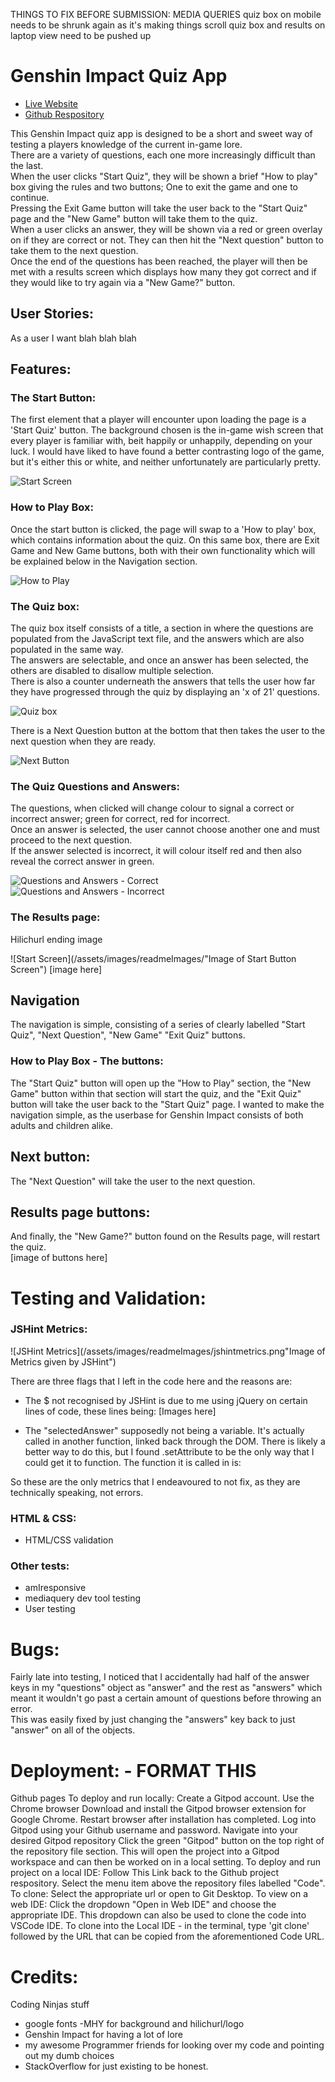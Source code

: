 THINGS TO FIX BEFORE SUBMISSION: 
MEDIA QUERIES
quiz box on mobile needs to be shrunk again as it's making things scroll
quiz box and results on  laptop view need to be pushed up

# Genshin Impact Quiz App
+ [Live Website](https://digimori.github.io/MilestoneProjectTwoGenshinQuiz/)
+ [Github Respository](https://github.com/digimori/MilestoneProjectTwoGenshinQuiz)

This Genshin Impact quiz app is designed to be a short and sweet way of testing a players knowledge of the current in-game lore.   
There are a variety of questions, each one more increasingly difficult than the last.   
When the user clicks "Start Quiz", they will be shown a brief "How to play" box giving the rules and two buttons; One to exit the game and one to continue.  
Pressing the Exit Game button will take the user back to the "Start Quiz" page and the "New Game" button will take them to the quiz.  
When a user clicks an answer, they will be shown via a red or green overlay on if they are correct or not. They can then hit the "Next question" button to take them to the next question.   
 Once the end of the questions has been reached, the player will then be met with a results screen which displays how many they got correct and if they would like to try again via a "New Game?" button. 


 ## User Stories: 
 As a user I want blah blah blah

## Features:

### The Start Button:

The first element that a player will encounter upon loading the page is a 'Start Quiz' button. 
The background chosen is the in-game wish screen that every player is familiar with, beit happily or unhappily, depending on your luck. 
I would have liked to have found a better contrasting logo of the game, but it's either this or white, and neither unfortunately are particularly pretty. 

![Start Screen](/assets/images/readmeImages/homescreen.png "Image of Start Button Screen")

### How to Play Box:

Once the start button is clicked, the page will swap to a 'How to play' box, which contains information about the quiz.
On this same box, there are Exit Game and New Game buttons, both with their own functionality which will be explained below in the Navigation section.

![How to Play](/assets/images/readmeImages/howtoplay.png "Image of How to Play Screen")

### The Quiz box:

The quiz box itself consists of a title, a section in where the questions are populated from the JavaScript text file, and the answers which are also populated in the same way.  
The answers are selectable, and once an answer has been selected, the others are disabled to disallow multiple selection.  
There is also a counter underneath the answers that tells the user how far they have progressed through the quiz by displaying an 'x of 21' questions.   
  
![Quiz box](/assets/images/readmeImages/thequiz.png "Image of Quiz Screen")  
  
There is a Next Question button at the bottom that then takes the user to the next question when they are ready.  
  
![Next Button](/assets/images/readmeImages/nextbuttonandqcount.png "Image of Next Button")  
  
### The Quiz Questions and Answers:
The questions, when clicked will change colour to signal a correct or incorrect answer; green for correct, red for incorrect.   
Once an answer is selected, the user cannot choose another one and must proceed to the next question.  
If the answer selected is incorrect, it will colour itself red and then also reveal the correct answer in green.  
  
![Questions and Answers - Correct](/assets/images/readmeImages/correctanswer.png "Image of Questions and Answer box")  
![Questions and Answers - Incorrect](/assets/images/readmeImages/incorrectAnswer.png "Image of Questions and Answer box")  

### The Results page: 
Hilichurl ending image

![Start Screen](/assets/images/readmeImages/"Image of Start Button Screen")
[image here]

## Navigation
The navigation is simple, consisting of a series of clearly labelled "Start Quiz", "Next Question", "New Game" "Exit Quiz" buttons.   

### How to Play Box - The buttons:
The "Start Quiz" button will open up the "How to Play" section, the "New Game" button within that section will start the quiz, and the "Exit Quiz" button will take the user back to the "Start Quiz" page.  I wanted to make the navigation simple, as the userbase for Genshin Impact consists of both adults and children alike.


## Next button:
The "Next Question" will take the user to the next question. 

## Results page buttons:
And finally, the "New Game?" button found on the Results page, will restart the quiz.  
[image of buttons here]



# Testing and Validation:
### JSHint Metrics: 
![JSHint Metrics](/assets/images/readmeImages/jshintmetrics.png"Image of Metrics given by JSHint")  

There are three flags that I left in the code here and the reasons are:  
- The $ not recognised by JSHint is due to me using jQuery on certain lines of code, these lines being:
[Images here]

- The "selectedAnswer" supposedly not being a variable. It's actually called in another function, linked back through the DOM. There is likely a better way to do this, but I found .setAttribute to be the only way that I could get it to function. 
The function it is called in is:

So these are the only metrics that I endeavoured to not fix, as they are technically speaking, not errors.

### HTML & CSS:
 - HTML/CSS validation

 ### Other tests:
 - amIresponsive
 - mediaquery dev tool testing
 - User testing

# Bugs: 
Fairly late into testing, I noticed that I accidentally had half of the answer keys in my "questions" object as "answer" and  the rest as "answers" which meant it wouldn't go past a certain amount of questions before throwing an error.  
This was easily fixed by just changing the "answers" key back to just "answer" on all of the objects.


# Deployment: - FORMAT THIS
Github pages
To deploy and run locally:
Create a Gitpod account.
Use the Chrome browser
Download and install the Gitpod browser extension for Google Chrome.
Restart browser after installation has completed.
Log into Gitpod using your Github username and password.
Navigate into your desired Gitpod repository
Click the green "Gitpod" button on the top right of the repository file section.
This will open the project into a Gitpod workspace and can then be worked on in a local setting.
To deploy and run project on a local IDE:
Follow This Link back to the Github project respository.
Select the menu item above the repository files labelled "Code".
To clone: Select the appropriate url or open to Git Desktop.
To view on a web IDE: Click the dropdown "Open in Web IDE" and choose the appropriate IDE. This dropdown can also be used to clone the code into VSCode IDE.
To clone into the Local IDE - in the terminal, type 'git clone' followed by the URL that can be copied from the aforementioned Code URL.


# Credits:
Coding Ninjas stuff
- google fonts
-MHY for background and hilichurl/logo
- Genshin Impact for having a lot of lore
- my awesome Programmer friends for looking over my code and pointing out my dumb choices
- StackOverflow for just existing to be honest.